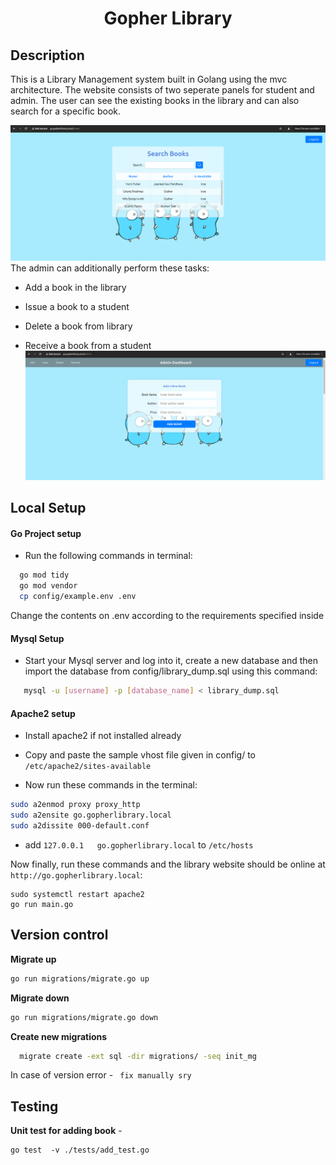 # <div align="center">Gopher Library</div>

## Description
This is a Library Management system built in Golang using the mvc architecture. The website consists of two seperate panels for student and admin. The user can see the existing books in the library and can also search for a specific book.

![](./img/search.png)
The admin can additionally perform these tasks:

- Add a book in the library

- Issue a book to a student

- Delete a book from library

- Receive a book from a student 
![](./img/admin.png)



##  Local Setup

#### Go Project setup
- Run the following commands in terminal:
```bash
  go mod tidy
  go mod vendor
  cp config/example.env .env
``` 
Change the contents on .env according to the requirements specified inside


#### Mysql Setup

- Start your Mysql server and log into it, create a new database and then import the database from config/library_dump.sql using this command:

```bash
   mysql -u [username] -p [database_name] < library_dump.sql
```

#### Apache2 setup

- Install apache2 if not installed already

- Copy and paste the sample vhost file given in config/ to `/etc/apache2/sites-available`

- Now run these commands in the terminal:

```bash
sudo a2enmod proxy proxy_http
sudo a2ensite go.gopherlibrary.local
sudo a2dissite 000-default.conf
```
- add  `127.0.0.1	go.gopherlibrary.local` to `/etc/hosts`

Now finally, run these commands and the library website should be online at  `http://go.gopherlibrary.local`:
```
sudo systemctl restart apache2
go run main.go
```

## Version control

 **Migrate up** 
```bash
go run migrations/migrate.go up
```
 
 **Migrate down**
 ```bash
go run migrations/migrate.go down
 ```

**Create new migrations**
 ```bash
   migrate create -ext sql -dir migrations/ -seq init_mg
 ```
 In case of version error  -  ` fix manually sry`

 ## Testing

**Unit test for adding book** - 
```
go test  -v ./tests/add_test.go
```

